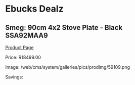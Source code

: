 
# Ebucks Dealz
## Smeg: 90cm 4x2 Stove Plate - Black SSA92MAA9
[Product Page](https://www.ebucks.com/web/shop/productSelected.do?prodId=1173095699&catId=704989856)

Price: R18499.00

Image: /web/cms/system/galleries/pics/prodimg/59109.png

Savings: 


	